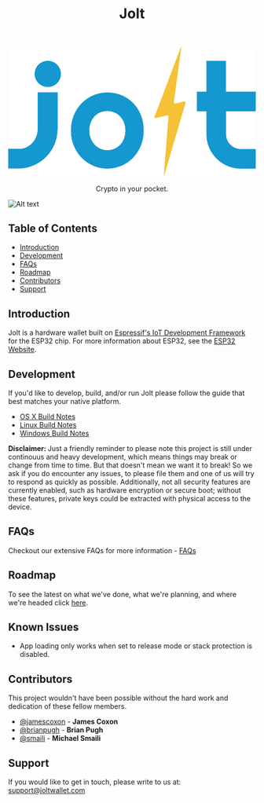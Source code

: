 <h1 align="center"> Jolt </h1> <br>
<p align="center">
  <a href="https://joltwallet.com/">
    <img alt="Jolt" title="Jolt" src="media/logo.png" width="800">
  </a>
</p>

<p align="center">
  Crypto in your pocket.
</p>

![Alt text]("media/logo.png" "Jolt")

## Table of Contents

- [Introduction](#introduction)
- [Development](#development)
- [FAQs](#faqs)
- [Roadmap](#roadmap)
- [Contributors](#contributors)
- [Support](#support)

## Introduction

Jolt is a hardware wallet built on [Espressif's IoT Development Framework](https://github.com/espressif/esp-idf) for the ESP32 chip. For
more information about ESP32, see the [ESP32 Website](https://www.espressif.com/en/products/hardware/esp32/overview).

## Development

If you'd like to develop, build, and/or run Jolt please follow the guide that best matches your native platform.

- [OS X Build Notes](docs/build-osx.md)
- [Linux Build Notes](docs/build-linux.md)
- [Windows Build Notes](docs/build-windows.md)

<b>Disclaimer: </b> Just a friendly reminder to please note this project is still under continouus and heavy development, which means things may break or change from time to time.  But that doesn't mean we want it to break! So we ask if you do encounter any issues, to please file them and one of us will try to respond as quickly as possible. Additionally, not all security features are currently enabled, such as hardware encryption or secure boot; without these features, private keys could be extracted with physical access to the device.

## FAQs

Checkout our extensive FAQs for more information - [FAQs](docs/faq.md)

## Roadmap

To see the latest on what we've done, what we're planning, and where we're headed click [here](docs/roadmap.md).

## Known Issues

* App loading only works when set to release mode or stack protection is disabled.

## Contributors

This project wouldn't have been possible without the hard work and dedication of these fellow members.

* [@jamescoxon](https://github.com/jamescoxon) -
**James Coxon**
* [@brianpugh](https://github.com/brianpugh) -
**Brian Pugh**
* [@smaili](https://github.com/smaili) -
**Michael Smaili**

## Support

If you would like to get in touch, please write to us at: [support@joltwallet.com](mailto:support@joltwallet.com)
